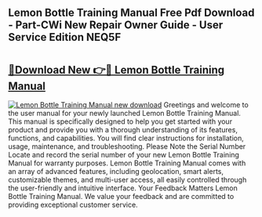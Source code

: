## Lemon Bottle Training Manual Free Pdf Download - Part-CWi New Repair Owner Guide - User Service Edition NEQ5F

# <h2><a href="http://cf13983.oget.top/?id=Lemon+Bottle+Training+Manual">🔗Download New 👉🔴 Lemon Bottle Training Manual</a></h2>

[![Lemon Bottle Training Manual new download](https://i.imgur.com/5g1atiW.png)](http://cf13983.oget.top/?id=Lemon+Bottle+Training+Manual)
Greetings and welcome to the user manual for your newly launched Lemon Bottle Training Manual. This manual is specifically designed to help you get started with your product and provide you with a thorough understanding of its features, functions, and capabilities. You will find clear instructions for installation, usage, maintenance, and troubleshooting. Please Note the Serial Number Locate and record the serial number of your new Lemon Bottle Training Manual for warranty purposes. Lemon Bottle Training Manual comes with an array of advanced features, including geolocation, smart alerts, customizable themes, and multi-user access, all easily controlled through the user-friendly and intuitive interface. Your Feedback Matters Lemon Bottle Training Manual. We value your feedback and are committed to providing exceptional customer service.
